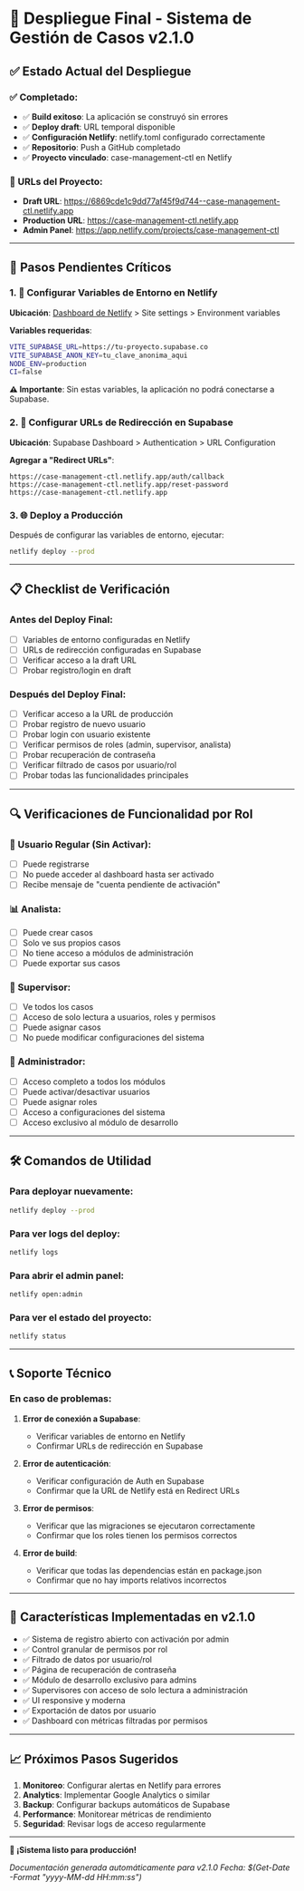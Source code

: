 # 🚀 Despliegue Final - Sistema de Gestión de Casos v2.1.0

## ✅ Estado Actual del Despliegue

### ✅ Completado:
- ✅ **Build exitoso**: La aplicación se construyó sin errores
- ✅ **Deploy draft**: URL temporal disponible
- ✅ **Configuración Netlify**: netlify.toml configurado correctamente
- ✅ **Repositorio**: Push a GitHub completado
- ✅ **Proyecto vinculado**: case-management-ctl en Netlify

### 📍 URLs del Proyecto:
- **Draft URL**: https://6869cde1c9dd77af45f9d744--case-management-ctl.netlify.app
- **Production URL**: https://case-management-ctl.netlify.app
- **Admin Panel**: https://app.netlify.com/projects/case-management-ctl

---

## 🔧 Pasos Pendientes Críticos

### 1. 🔑 Configurar Variables de Entorno en Netlify

**Ubicación**: [Dashboard de Netlify](https://app.netlify.com/projects/case-management-ctl) > Site settings > Environment variables

**Variables requeridas**:
```bash
VITE_SUPABASE_URL=https://tu-proyecto.supabase.co
VITE_SUPABASE_ANON_KEY=tu_clave_anonima_aqui
NODE_ENV=production
CI=false
```

**⚠️ Importante**: Sin estas variables, la aplicación no podrá conectarse a Supabase.

### 2. 🔄 Configurar URLs de Redirección en Supabase

**Ubicación**: Supabase Dashboard > Authentication > URL Configuration

**Agregar a "Redirect URLs"**:
```
https://case-management-ctl.netlify.app/auth/callback
https://case-management-ctl.netlify.app/reset-password
https://case-management-ctl.netlify.app
```

### 3. 🌐 Deploy a Producción

Después de configurar las variables de entorno, ejecutar:
```bash
netlify deploy --prod
```

---

## 📋 Checklist de Verificación

### Antes del Deploy Final:
- [ ] Variables de entorno configuradas en Netlify
- [ ] URLs de redirección configuradas en Supabase
- [ ] Verificar acceso a la draft URL
- [ ] Probar registro/login en draft

### Después del Deploy Final:
- [ ] Verificar acceso a la URL de producción
- [ ] Probar registro de nuevo usuario
- [ ] Probar login con usuario existente
- [ ] Verificar permisos de roles (admin, supervisor, analista)
- [ ] Probar recuperación de contraseña
- [ ] Verificar filtrado de casos por usuario/rol
- [ ] Probar todas las funcionalidades principales

---

## 🔍 Verificaciones de Funcionalidad por Rol

### 👤 Usuario Regular (Sin Activar):
- [ ] Puede registrarse
- [ ] No puede acceder al dashboard hasta ser activado
- [ ] Recibe mensaje de "cuenta pendiente de activación"

### 📊 Analista:
- [ ] Puede crear casos
- [ ] Solo ve sus propios casos
- [ ] No tiene acceso a módulos de administración
- [ ] Puede exportar sus casos

### 👥 Supervisor:
- [ ] Ve todos los casos
- [ ] Acceso de solo lectura a usuarios, roles y permisos
- [ ] Puede asignar casos
- [ ] No puede modificar configuraciones del sistema

### 🔧 Administrador:
- [ ] Acceso completo a todos los módulos
- [ ] Puede activar/desactivar usuarios
- [ ] Puede asignar roles
- [ ] Acceso a configuraciones del sistema
- [ ] Acceso exclusivo al módulo de desarrollo

---

## 🛠️ Comandos de Utilidad

### Para deployar nuevamente:
```bash
netlify deploy --prod
```

### Para ver logs del deploy:
```bash
netlify logs
```

### Para abrir el admin panel:
```bash
netlify open:admin
```

### Para ver el estado del proyecto:
```bash
netlify status
```

---

## 📞 Soporte Técnico

### En caso de problemas:

1. **Error de conexión a Supabase**:
   - Verificar variables de entorno en Netlify
   - Confirmar URLs de redirección en Supabase

2. **Error de autenticación**:
   - Verificar configuración de Auth en Supabase
   - Confirmar que la URL de Netlify está en Redirect URLs

3. **Error de permisos**:
   - Verificar que las migraciones se ejecutaron correctamente
   - Confirmar que los roles tienen los permisos correctos

4. **Error de build**:
   - Verificar que todas las dependencias están en package.json
   - Confirmar que no hay imports relativos incorrectos

---

## 🎉 Características Implementadas en v2.1.0

- ✅ Sistema de registro abierto con activación por admin
- ✅ Control granular de permisos por rol
- ✅ Filtrado de datos por usuario/rol
- ✅ Página de recuperación de contraseña
- ✅ Módulo de desarrollo exclusivo para admins
- ✅ Supervisores con acceso de solo lectura a administración
- ✅ UI responsive y moderna
- ✅ Exportación de datos por usuario
- ✅ Dashboard con métricas filtradas por permisos

---

## 📈 Próximos Pasos Sugeridos

1. **Monitoreo**: Configurar alertas en Netlify para errores
2. **Analytics**: Implementar Google Analytics o similar
3. **Backup**: Configurar backups automáticos de Supabase
4. **Performance**: Monitorear métricas de rendimiento
5. **Seguridad**: Revisar logs de acceso regularmente

---

**🚀 ¡Sistema listo para producción!**

*Documentación generada automáticamente para v2.1.0*
*Fecha: $(Get-Date -Format "yyyy-MM-dd HH:mm:ss")*
